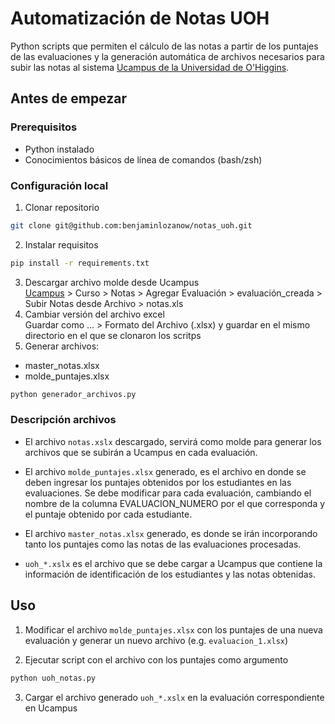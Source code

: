 # Automatización de Notas UOH

Python scripts que permiten el cálculo de las notas a partir de los puntajes de las evaluaciones y la generación automática de archivos necesarios para subir las notas al sistema [Ucampus de la Universidad de O'Higgins](ucampus.uoh.cl).

## Antes de empezar

### Prerequisitos

* Python instalado
* Conocimientos básicos de línea de comandos (bash/zsh)

### Configuración local

1. Clonar repositorio
```sh
git clone git@github.com:benjaminlozanow/notas_uoh.git
```
2. Instalar requisitos
```sh
pip install -r requirements.txt
```
3. Descargar archivo molde desde Ucampus  
[Ucampus](ucampus.uoh.cl) > Curso > Notas > Agregar Evaluación > evaluación_creada > Subir Notas desde Archivo > notas.xls
4. Cambiar versión del archivo excel  
Guardar como ... > Formato del Archivo (.xlsx) y guardar en el mismo directorio en el que se clonaron los scritps
5. Generar archivos:  
* master_notas.xlsx
* molde_puntajes.xlsx
```sh
python generador_archivos.py
```

### Descripción archivos

* El archivo `notas.xslx` descargado, servirá como molde para generar los archivos que se subirán a Ucampus en cada evaluación.  

* El archivo `molde_puntajes.xlsx` generado, es el archivo en donde se deben ingresar los puntajes obtenidos por los estudiantes en las evaluaciones. Se debe modificar para cada evaluación, cambiando el nombre de la columna EVALUACION_NUMERO por el que corresponda y el puntaje obtenido por cada estudiante.  

* El archivo `master_notas.xlsx` generado, es donde se irán incorporando tanto los puntajes como las notas de las evaluaciones procesadas. 

* `uoh_*.xslx` es el archivo que se debe cargar a Ucampus que contiene la información de identificación de los estudiantes y las notas obtenidas.

## Uso

1. Modificar el archivo `molde_puntajes.xlsx` con los puntajes de una nueva evaluación y generar un nuevo archivo (e.g. `evaluacion_1.xlsx`)

2. Ejecutar script con el archivo con los puntajes como argumento
```sh
python uoh_notas.py
```

3. Cargar el archivo generado `uoh_*.xslx` en la evaluación correspondiente en Ucampus











